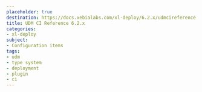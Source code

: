 ```yaml
---
placeholder: true
destination: https://docs.xebialabs.com/xl-deploy/6.2.x/udmcireference.html
title: UDM CI Reference 6.2.x
categories:
- xl-deploy
subject:
- Configuration items
tags:
- udm
- type system
- deployment
- plugin
- ci
---
```

